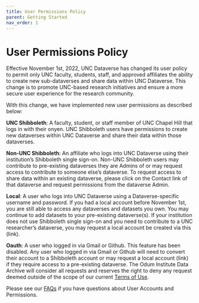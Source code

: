 ```yaml
---
title: User Permissions Policy
parent: Getting Started
nav_order: 1
---
```

<script src="https://unpkg.com/vanilla-back-to-top@7.2.1/dist/vanilla-back-to-top.min.js"></script>
<script>addBackToTop({
  diameter: 56,
  backgroundColor: 'rgb(75, 156, 211)',
  textColor: '#fff'
})</script>

# User Permissions Policy

Effective November 1st, 2022, UNC Dataverse has changed its user policy to permit only UNC faculty, students, staff, and 
approved affiliates the ability to create new sub-dataverses and share data within UNC Dataverse. 
This change is to promote UNC-based research initiatives and ensure a more secure user experience for the 
research community. 
<p></p>
With this change, we have implemented new user permissions as described below:
<p></p>
<strong>UNC Shibboleth</strong>: A faculty, student, or staff member of UNC Chapel Hill that logs in with their onyen. 
UNC Shibboleth users have permissions to create new dataverses within UNC Dataverse and share their data 
within those dataverses.
<p></p>
<strong>Non-UNC Shibboleth</strong>: An affiliate who logs into UNC Dataverse using their institution’s Shibboleth single 
sign-on. Non-UNC Shibboleth users may contribute to pre-existing dataverses they are Admins of or may request 
access to contribute to someone else’s dataverse. To request access to share data within an existing dataverse, 
please click on the Contact link of that dataverse and request permissions from the dataverse Admin.
<p></p>
<strong>Local</strong>: A user who logs into UNC Dataverse using a Dataverse-specific username and password. If you had a 
local account before November 1st, you are still able to access any dataverses and datasets you own. You may 
continue to add datasets to your pre-existing dataverse(s). If your institution does not use Shibboleth single 
sign-on and you need to contribute to a UNC researcher’s dataverse, you may request a local account be created 
via this (link).
<p></p>
<strong>Oauth</strong>: A user who logged in via Gmail or Github. This feature has been disabled. Any user who logged in 
via Gmail or Github will need to convert their account to a Shibboleth account or may request a local account (link) 
if they require access to a pre-existing dataverse. The Odum Institute Data Archive will consider all requests 
and reserves the right to deny any request deemed outside of the scope of our current 
<a href="https://odum.unc.edu/wp-content/uploads/sites/1060/2022/11/Policy_UNCDataverseTermsofUse_20221101.pdf" target="_blank">Terms of Use</a>.
<p></p> 
Please see our <a href="https://agooch.github.io/testsite/faqs.html" target="_blank">FAQs</a> if you have questions 
about User Accounts and Permissions.
